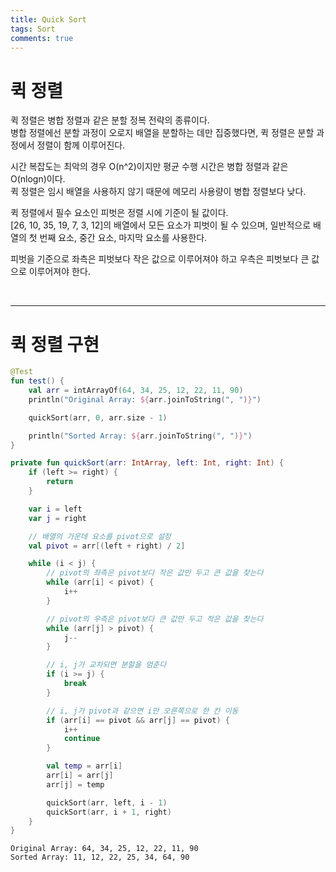 ```yaml
---
title: Quick Sort
tags: Sort
comments: true
---
```


# 퀵 정렬

퀵 정렬은 병합 정렬과 같은 분할 정복 전략의 종류이다. <br>
병합 정렬에선 분할 과정이 오로지 배열을 분할하는 데만 집중했다면, 퀵 정렬은 분할 과정에서 정렬이 함께 이루어진다.

시간 복잡도는 최악의 경우 O(n^2)이지만 평균 수행 시간은 병합 정렬과 같은 O(nlogn)이다. <br>
퀵 정렬은 임시 배열을 사용하지 않기 때문에 메모리 사용량이 병합 정렬보다 낮다.

퀵 정렬에서 필수 요소인 피벗은 정렬 시에 기준이 될 값이다. <br>
[26, 10, 35, 19, 7, 3, 12]의 배열에서 모든 요소가 피벗이 될 수 있으며, 일반적으로 배열의 첫 번째 요소, 중간 요소, 마지막 요소를 사용한다.

피벗을 기준으로 좌측은 피벗보다 작은 값으로 이루어져야 하고 우측은 피벗보다 큰 값으로 이루어져야 한다.

<br>
<hr>

# 퀵 정렬 구현

```kotlin
@Test
fun test() {
    val arr = intArrayOf(64, 34, 25, 12, 22, 11, 90)
    println("Original Array: ${arr.joinToString(", ")}")

    quickSort(arr, 0, arr.size - 1)

    println("Sorted Array: ${arr.joinToString(", ")}")
}

private fun quickSort(arr: IntArray, left: Int, right: Int) {
    if (left >= right) {
        return
    }

    var i = left
    var j = right

    // 배열의 가운데 요소를 pivot으로 설정
    val pivot = arr[(left + right) / 2]

    while (i < j) {
        // pivot의 좌측은 pivot보다 작은 값만 두고 큰 값을 찾는다
        while (arr[i] < pivot) {
            i++
        }

        // pivot의 우측은 pivot보다 큰 값만 두고 작은 값을 찾는다
        while (arr[j] > pivot) {
            j--
        }

        // i, j가 교차되면 분할을 멈춘다
        if (i >= j) {
            break
        }

        // i, j가 pivot과 같으면 i만 오른쪽으로 한 칸 이동
        if (arr[i] == pivot && arr[j] == pivot) {
            i++
            continue
        }

        val temp = arr[i]
        arr[i] = arr[j]
        arr[j] = temp

        quickSort(arr, left, i - 1)
        quickSort(arr, i + 1, right)
    }
}
```

```
Original Array: 64, 34, 25, 12, 22, 11, 90
Sorted Array: 11, 12, 22, 25, 34, 64, 90
```


